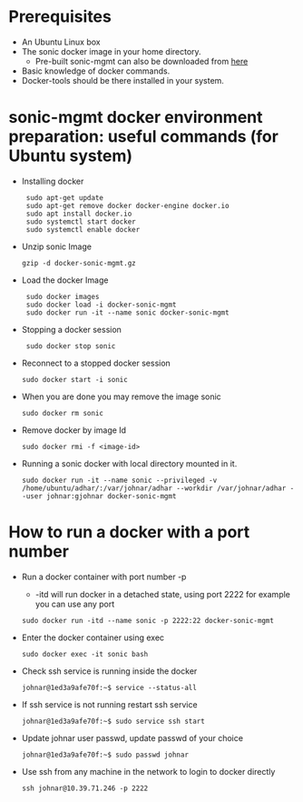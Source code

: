 # Prerequisites 
* An Ubuntu Linux box
* The sonic docker image in your home directory. 
  * Pre-built sonic-mgmt can also be downloaded from [here](https://sonic-jenkins.westus2.cloudapp.azure.com/job/bldenv/job/docker-sonic-mgmt/lastSuccessfulBuild/artifact/sonic-buildimage/target/docker-sonic-mgmt.gz)
* Basic knowledge of docker commands.
* Docker-tools should be there installed in your system.
# sonic-mgmt docker environment preparation: useful commands (for Ubuntu system)
* Installing docker
    ```
     sudo apt-get update
     sudo apt-get remove docker docker-engine docker.io
     sudo apt install docker.io
     sudo systemctl start docker
     sudo systemctl enable docker
    ```

* Unzip sonic Image
    ```
    gzip -d docker-sonic-mgmt.gz
    ```

* Load the docker Image
   ```
    sudo docker images
    sudo docker load -i docker-sonic-mgmt
    sudo docker run -it --name sonic docker-sonic-mgmt
   ```

* Stopping a docker session
   ```
    sudo docker stop sonic
   ```

* Reconnect to a stopped docker session
    ```
    sudo docker start -i sonic
    ```

* When you are done you may remove the image sonic
    ```
    sudo docker rm sonic
    ```

* Remove docker by image Id
    ```
    sudo docker rmi -f <image-id>
    ```

* Running a sonic docker with local directory mounted in it.
    ```
    sudo docker run -it --name sonic --privileged -v /home/ubuntu/adhar/:/var/johnar/adhar --workdir /var/johnar/adhar --user johnar:gjohnar docker-sonic-mgmt
    ```


# How to run a docker with a port number
* Run a docker container with port number -p
  * -itd will run docker in a detached state, using port 2222 for example you can use any port
   ```
   sudo docker run -itd --name sonic -p 2222:22 docker-sonic-mgmt
   ```

* Enter the docker container using exec
   ```
   sudo docker exec -it sonic bash
   ```

* Check ssh service is running inside the docker
    ```
    johnar@1ed3a9afe70f:~$ service --status-all
    ```

* If ssh service is not running restart ssh service
    ```
    johnar@1ed3a9afe70f:~$ sudo service ssh start
    ```

* Update johnar user passwd, update passwd of your choice
    ```
    johnar@1ed3a9afe70f:~$ sudo passwd johnar
    ```

* Use ssh from any machine in the network to login to docker directly
    ```
    ssh johnar@10.39.71.246 -p 2222
    ```





